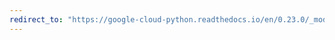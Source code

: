 ```yaml
---
redirect_to: "https://google-cloud-python.readthedocs.io/en/0.23.0/_modules/google/cloud/speech/sample.html"
---
```

